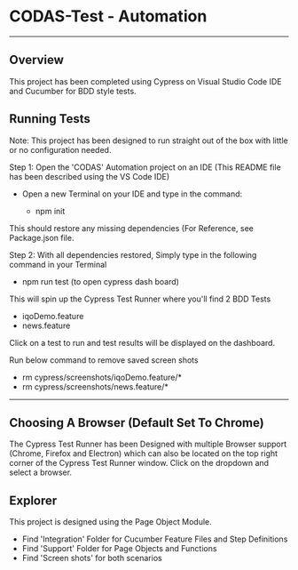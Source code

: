 # CODAS-Test - Automation
---

## Overview
This project has been completed using Cypress on Visual Studio Code IDE and Cucumber for BDD style tests.

## Running Tests

Note: This project has been designed to run straight out of the box with little or no configuration needed.

Step 1: Open the 'CODAS' Automation project on an IDE (This README file has been described using the VS Code IDE)

- Open a new Terminal on your IDE and type in the command:

     - npm init

This should restore any missing dependencies (For Reference, see Package.json file.

Step 2: With all dependencies restored, Simply type in the following command in your Terminal

- npm run test (to open cypress dash board)

This will spin up the Cypress Test Runner where you'll find 2 BDD Tests

- iqoDemo.feature
- news.feature

Click on a test to run and test results will be displayed on the dashboard.

Run below command to remove saved screen shots 

- rm cypress/screenshots/iqoDemo.feature/*
- rm cypress/screenshots/news.feature/*

---

## Choosing A Browser (Default Set To Chrome)

The Cypress Test Runner has been Designed with multiple Browser support (Chrome, Firefox and Electron) which can also be located on the top right corner of the Cypress Test Runner window. Click on the dropdown and select a browser.

## Explorer
This project is designed using the Page Object Module.

- Find 'Integration' Folder for Cucumber Feature Files and Step Definitions
- Find 'Support' Folder for Page Objects and Functions
- Find 'Screen shots' for both scenarios 
